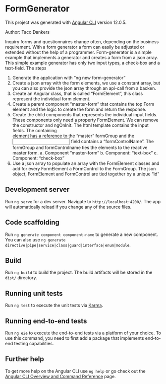 # FormGenerator

This project was generated with [Angular CLI](https://github.com/angular/angular-cli) version 12.0.5.

Author: Taco Dankers

Inquiry forms and questionnaires change often, depending on the business requirement. With a form generator a form can easily be adjusted or extended without the help of a programmer.
Form-generator is a simple example that implements a generator and creates a form from a json array. This simple example generator has only two input types, a check-box and a text-field. 
The steps 
1.	Generate the application with “ng new form-generator”
2.	Create a json array with the form elements, we use a constant array, but you can also provide the json array through an api-call from a backen.
3.	Create an Angular class, that is called “FormElement”, this class represent the individual form element. 
4.	Create a parent component “master-form” that contains the top Form element and the logic to create the form and return the response.
5.	Create the child components that represents the individual input fields. These components only need a property FormElement. We can remove the constructor and ngOnInit. The html template contains the input fields. The containing <div> element has a reference to the “master” formGroup and the <input> field contains a “formControlName”. The formGroup and formControlname ties the elements to the reactive master form. 
a.	Component “master-form”
b.	Component: “text-box”
c.	Component: “check-box”
6.	Use a json array to populate an array with the FormElement classes and add for every FormElement a FormControl to the FormGroup. The json object, FormElement and FormControl are tied together by a unique “id”


## Development server

Run `ng serve` for a dev server. Navigate to `http://localhost:4200/`. The app will automatically reload if you change any of the source files.

## Code scaffolding

Run `ng generate component component-name` to generate a new component. You can also use `ng generate directive|pipe|service|class|guard|interface|enum|module`.

## Build

Run `ng build` to build the project. The build artifacts will be stored in the `dist/` directory.

## Running unit tests

Run `ng test` to execute the unit tests via [Karma](https://karma-runner.github.io).

## Running end-to-end tests

Run `ng e2e` to execute the end-to-end tests via a platform of your choice. To use this command, you need to first add a package that implements end-to-end testing capabilities.

## Further help

To get more help on the Angular CLI use `ng help` or go check out the [Angular CLI Overview and Command Reference](https://angular.io/cli) page.
